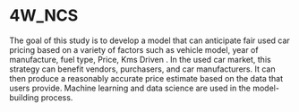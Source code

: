 # 4W_NCS

The goal of this study is to develop a model that can anticipate fair used car pricing based on a variety of factors such as vehicle model, year of manufacture, fuel type, Price, Kms Driven . In the used car market, this strategy can benefit vendors, purchasers, and car manufacturers. It can then produce a reasonably accurate price estimate based on the data that users provide. Machine learning and data science are used in the model-building process.
